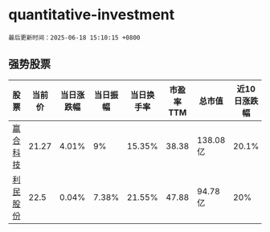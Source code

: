 # quantitative-investment

`最后更新时间：2025-06-18 15:10:15 +0800`

## 强势股票

|股票|当前价|当日涨跌幅|当日振幅|当日换手率|市盈率TTM|总市值|近10日涨跌幅|
|----|----|----|----|----|----|----|----|
|[赢合科技](https://xueqiu.com/S/SZ300457)|21.27|4.01%|9%|15.35%|38.38|138.08亿|20.1%|
|[利民股份](https://xueqiu.com/S/SZ002734)|22.5|0.04%|7.38%|21.55%|47.88|94.78亿|20%|
